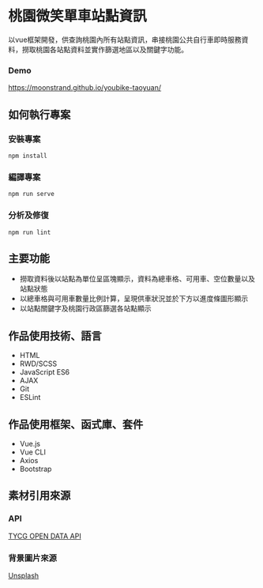 # 桃園微笑單車站點資訊 #
以vue框架開發，供查詢桃園內所有站點資訊，串接桃園公共自行車即時服務資料，撈取桃園各站點資料並實作篩選地區以及關鍵字功能。

### Demo ###
https://moonstrand.github.io/youbike-taoyuan/



## 如何執行專案 ##

### 安裝專案 ###
    npm install

### 編譯專案 ###
    npm run serve

### 分析及修復 ###
    npm run lint

## 主要功能 ##

- 撈取資料後以站點為單位呈區塊顯示，資料為總車格、可用車、空位數量以及站點狀態
- 以總車格與可用車數量比例計算，呈現供車狀況並於下方以進度條圖形顯示
- 以站點關鍵字及桃園行政區篩選各站點顯示

## 作品使用技術、語言 ##
- HTML
- RWD/SCSS
- JavaScript ES6
- AJAX
- Git
- ESLint

## 作品使用框架、函式庫、套件 ##
- Vue.js
- Vue CLI
- Axios
- Bootstrap

## 素材引用來源 ##
### API ###
[TYCG OPEN DATA API](https://data.tycg.gov.tw/opendata/api-docs)

### 背景圖片來源 ###
[Unsplash](https://unsplash.com/)
